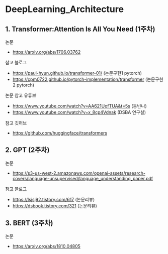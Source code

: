 # DeepLearning_Architecture



## 1. Transformer:Attention Is All You Need (1주차)

논문
- https://arxiv.org/abs/1706.03762

참고 블로그 
- https://paul-hyun.github.io/transformer-01/ (논문구현1 pytorch)
- https://cpm0722.github.io/pytorch-implementation/transformer (논문구현2 pytorch)


논문 참고 유튜브
- https://www.youtube.com/watch?v=AA621UofTUA&t=5s (동빈나)
- https://www.youtube.com/watch?v=x_8cp4Vdnak (DSBA 연구실)

참고 깃허브
- https://github.com/huggingface/transformers

## 2. GPT (2주차)

논문 
- https://s3-us-west-2.amazonaws.com/openai-assets/research-covers/language-unsupervised/language_understanding_paper.pdf

참고 블로그
- https://lsjsj92.tistory.com/617 (논문리뷰)
- https://dsbook.tistory.com/321 (논문리뷰)

## 3. BERT (3주차)

논문
- https://arxiv.org/abs/1810.04805
